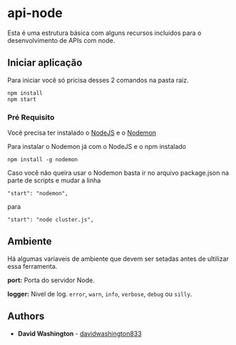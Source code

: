 # api-node

Esta é uma estrutura básica com alguns recursos incluidos para o desenvolvimento de APIs com node.

## Iniciar aplicação

Para iniciar você só pricisa desses 2 comandos na pasta raiz.
```
npm install
npm start
```

### Pré Requisito

Você precisa ter instalado o [NodeJS](https://nodejs.org/en/) e o [Nodemon](https://github.com/remy/nodemon)

Para instalar o Nodemon já com o NodeJS e o npm instalado
```
npm install -g nodemon
```
Caso você não queira usar o Nodemon basta ir no arquivo package.json na parte de scripts e mudar a linha
```
"start": "nodemon",
```
para
```
"start": "node cluster.js",
```

## Ambiente

Há algumas variaveis de ambiente que devem ser setadas antes de ultilizar essa ferramenta.

**port:** Porta do servidor Node.

**logger:** Nivel de log. `error`, `warn`, `info`, `verbose`, `debug` ou `silly`.

## Authors

* **David Washington** - [davidwashington833](https://github.com/DavidWashington833)